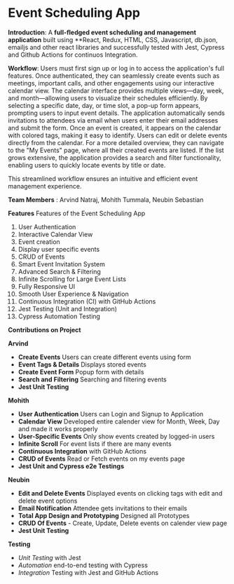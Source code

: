 # Event Scheduling App

**Introduction**: A **full-fledged event scheduling and management application** built using **React, Redux, HTML, CSS, Javascript, db.json, emailjs and other react libraries and successfully tested with Jest, Cypress and Github Actions for continuos Integration. 

**Workflow**: Users must first sign up or log in to access the application's full features. Once authenticated, they can seamlessly create events such as meetings, important calls, and other engagements using our interactive calendar view. The calendar interface provides multiple views—day, week, and month—allowing users to visualize their schedules efficiently. By selecting a specific date, day, or time slot, a pop-up form appears, prompting users to input event details. The application automatically sends invitations to attendees via email when users enter their email addresses and submit the form. Once an event is created, it appears on the calendar with colored tags, making it easy to identify. Users can edit or delete events directly from the calendar. For a more detailed overview, they can navigate to the "My Events" page, where all their created events are listed. If the list grows extensive, the application provides a search and filter functionality, enabling users to quickly locate events by title or date.

This streamlined workflow ensures an intuitive and efficient event management experience.

**Team Members** :
Arvind Natraj, Mohith Tummala, Neubin Sebastian

**Features**
Features of the Event Scheduling App
1. User Authentication
2. Interactive Calendar View
3. Event creation
4. Display user specific events
5. CRUD of Events
6. Smart Event Invitation System
7. Advanced Search & Filtering
8. Infinite Scrolling for Large Event Lists
9. Fully Responsive UI
10. Smooth User Experience & Navigation
11. Continuous Integration (CI) with GitHub Actions
12. Jest Testing (Unit and Integration)
13. Cypress Automation Testing


**Contributions on Project**
 
**Arvind**
-  **Create Events** Users can create different events using form
-  **Event Tags & Details** Displays stored events
-  **Create Event Form** Popup form with details
-  **Search and Filtering** Searching and filtering events
-  **Jest Unit Testing** 


 **Mohith**
-  **User Authentication** Users can Login and Signup to Application
-  **Calendar View** Developed entire calender view for Month, Week, Day and made it works properly
-  **User-Specific Events** Only show events created by logged-in users
-  **Infinite Scroll** For event lists if there are many events
-  **Continuous Integration** with GitHub Actions
-  **CRUD of Events** Read or Fetch events on my events page
-  **Jest Unit and Cypress e2e Testings**


  **Neubin**
-  **Edit and Delete Events**  Displayed events on clicking tags with edit and delete event options
-  **Email Notification**  Attendee gets invitations to their emails
-  **Total App Design and Prototyping** Designed all Prototypes
-  **CRUD Of Events** - Create, Update, Delete events on calender view page
-  **Jest Unit Testing**




 **Testing**
-  *Unit Testing* with Jest
-  *Automation* end-to-end testing with Cypress
-  *Integration* Testing with Jest and GitHub Actions
  


